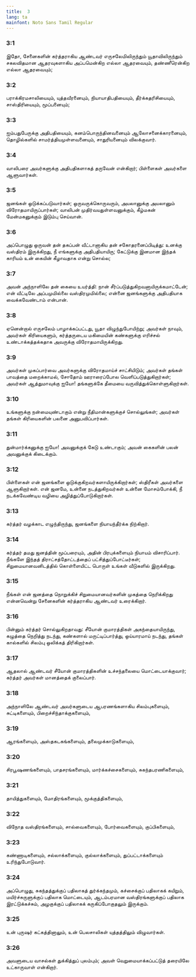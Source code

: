 ```yaml
---
title:  3
lang: ta
mainfont: Noto Sans Tamil Regular
---
```


###  3:1

இதோ, சேனைகளின் கர்த்தராகிய ஆண்டவர் எருசலேமிலிருந்தும் யூதாவிலிருந்தும் சகலவிதமான ஆதரவுகளாகிய அப்பமென்கிற எல்லா ஆதரவையும், தண்ணீரென்கிற எல்லா ஆதரவையும்;

###  3:2

பராக்கிரமசாலியையும், யுத்தவீரனையும், நியாயாதிபதியையும், தீர்க்கதரிசியையும், சாஸ்திரியையும், மூப்பனையும்;

###  3:3

ஐம்பதுபேருக்கு அதிபதியையும், கனம்பொருந்தினவனையும் ஆலோசனைக்காரனையும், தொழில்களில் சாமர்த்தியமுள்ளவனையும், சாதுரியனையும் விலக்குவார்.

###  3:4

வாலிபரை அவர்களுக்கு அதிபதிகளாகத் தருவேன் என்கிறார்; பிள்ளைகள் அவர்களை ஆளுவார்கள்.

###  3:5

ஜனங்கள் ஒடுக்கப்படுவார்கள்; ஒருவருக்கொருவரும், அயலானுக்கு அயலானும் விரோதமாயிருப்பார்கள்; வாலிபன் முதிர்வயதுள்ளவனுக்கும், கீழ்மகன் மேன்மகனுக்கும் இடும்பு செய்வான்.

###  3:6

அப்பொழுது ஒருவன் தன் தகப்பன் வீட்டானாகிய தன் சகோதரனைப்பிடித்து: உனக்கு வஸ்திரம் இருக்கிறது, நீ எங்களுக்கு அதிபதியாயிரு; கேட்டுக்கு இனமான இந்தக் காரியம் உன் கையின் கீழாவதாக என்று சொல்ல;

###  3:7

அவன் அந்நாளிலே தன் கையை உயர்த்தி: நான் சீர்ப்படுத்துகிறவனாயிருக்கமாட்டேன்; என் வீட்டிலே அப்பமுமில்லை வஸ்திரமுமில்லை; என்னை ஜனங்களுக்கு அதிபதியாக வைக்கவேண்டாம் என்பான்.

###  3:8

ஏனென்றால் எருசலேம் பாழாக்கப்பட்டது, யூதா விழுந்துபோயிற்று; அவர்கள் நாவும், அவர்கள் கிரியைகளும், கர்த்தருடைய மகிமையின் கண்களுக்கு எரிச்சல் உண்டாக்கத்தக்கதாக அவருக்கு விரோதமாயிருக்கிறது.

###  3:9

அவர்கள் முகப்பார்வை அவர்களுக்கு விரோதமாய்ச் சாட்சியிடும்; அவர்கள் தங்கள் பாவத்தை மறைக்காமல், சோதோம் ஊராரைப்போல வெளிப்படுத்துகிறார்கள்; அவர்கள் ஆத்துமாவுக்கு ஐயோ! தங்களுக்கே தீமையை வருவித்துக்கொள்ளுகிறார்கள்.

###  3:10

உங்களுக்கு நன்மையுண்டாகும் என்று நீதிமான்களுக்குச் சொல்லுங்கள்; அவர்கள் தங்கள் கிரியைகளின் பலனை அனுபவிப்பார்கள்.

###  3:11

துன்மார்க்கனுக்கு ஐயோ! அவனுக்குக் கேடு உண்டாகும்; அவன் கைகளின் பலன் அவனுக்குக் கிடைக்கும்.

###  3:12

பிள்ளைகள் என் ஜனங்களை ஒடுக்குகிறவர்களாயிருக்கிறார்கள்; ஸ்திரீகள் அவர்களை ஆளுகிறார்கள். என் ஜனமே, உன்னை நடத்துகிறவர்கள் உன்னை மோசம்போக்கி, நீ நடக்கவேண்டிய வழியை அழித்துப்போடுகிறார்கள்.

###  3:13

கர்த்தர் வழக்காட எழுந்திருந்து, ஜனங்களை நியாயந்தீர்க்க நிற்கிறார்.

###  3:14

கர்த்தர் தமது ஜனத்தின் மூப்பரையும், அதின் பிரபுக்களையும் நியாயம் விசாரிப்பார். நீங்களே இந்தத் திராட்சத்தோட்டத்தைப் பட்சித்துப்போட்டீர்கள்; சிறுமையானவனிடத்தில் கொள்ளையிட்ட பொருள் உங்கள் வீடுகளில் இருக்கிறது.

###  3:15

நீங்கள் என் ஜனத்தை நொறுக்கிச் சிறுமையானவர்களின் முகத்தை நெரிக்கிறது என்னவென்று சேனைகளின் கர்த்தராகிய ஆண்டவர் உரைக்கிறார்.

###  3:16

பின்னும் கர்த்தர் சொல்லுகிறதாவது: சீயோன் குமாரத்திகள் அகந்தையாயிருந்து, கழுத்தை நெறித்து நடந்து, கண்களால் மருட்டிப்பார்த்து, ஒய்யாரமாய் நடந்து, தங்கள் கால்களில் சிலம்பு ஒலிக்கத் திரிகிறார்கள்.

###  3:17

ஆதலால் ஆண்டவர் சீயோன் குமாரத்திகளின் உச்சந்தலையை மொட்டையாக்குவார்; கர்த்தர் அவர்கள் மானத்தைக் குலைப்பார்.

###  3:18

அந்நாளிலே ஆண்டவர் அவர்களுடைய ஆபரணங்களாகிய சிலம்புகளையும், சுட்டிகளையும், பிறைச்சிந்தாக்குகளையும்,

###  3:19

ஆரங்களையும், அஸ்தகடகங்களையும், தலைமுக்காடுகளையும்,

###  3:20

சிரபூஷணங்களையும், பாதசரங்களையும், மார்க்கச்சைகளையும், சுகந்தபரணிகளையும்,

###  3:21

தாயித்துகளையும், மோதிரங்களையும், மூக்குத்திகளையும்,

###  3:22

விநோத வஸ்திரங்களையும், சால்வைகளையும், போர்வைகளையும், குப்பிகளையும்,

###  3:23

கண்ணாடிகளையும், சல்லாக்களையும், குல்லாக்களையும், துப்பட்டாக்களையும் உரிந்துபோடுவார்.

###  3:24

அப்பொழுது, சுகந்தத்துக்குப் பதிலாகத் துர்க்கந்தமும், கச்சைக்குப் பதிலாகக் கயிறும், மயிர்ச்சுருளுக்குப் பதிலாக மொட்டையும், ஆடம்பரமான வஸ்திரங்களுக்குப் பதிலாக இரட்டுக்கச்சும், அழகுக்குப் பதிலாகக் கருகிப்போகுதலும் இருக்கும்.

###  3:25

உன் புருஷர் கட்கத்தினாலும், உன் பெலசாலிகள் யுத்தத்திலும் விழுவார்கள்.

###  3:26

அவளுடைய வாசல்கள் துக்கித்துப் புலம்பும்; அவள் வெறுமையாக்கப்பட்டுத் தரையிலே உட்காருவாள் என்கிறார்.

